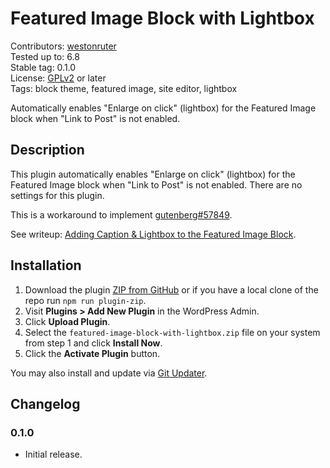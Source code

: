 # Featured Image Block with Lightbox #

Contributors: [westonruter](https://profile.wordpress.org/westonruter)  
Tested up to: 6.8  
Stable tag:   0.1.0  
License:      [GPLv2](https://www.gnu.org/licenses/gpl-2.0.html) or later  
Tags:         block theme, featured image, site editor, lightbox

Automatically enables "Enlarge on click" (lightbox) for the Featured Image block when "Link to Post" is not enabled.

## Description ##

This plugin automatically enables "Enlarge on click" (lightbox) for the Featured Image block when "Link to Post" is not enabled. There are no settings for this plugin.

This is a workaround to implement [gutenberg#57849](https://github.com/WordPress/gutenberg/issues/57849).

See writeup: [Adding Caption & Lightbox to the Featured Image Block](https://weston.ruter.net/2025/05/17/adding-caption-and-lightbox-to-the-featured-image-block/).

## Installation ##

1. Download the plugin [ZIP from GitHub](https://github.com/westonruter/featured-image-block-with-lightbox/archive/refs/heads/main.zip) or if you have a local clone of the repo run `npm run plugin-zip`.
2. Visit **Plugins > Add New Plugin** in the WordPress Admin.
3. Click **Upload Plugin**.
4. Select the `featured-image-block-with-lightbox.zip` file on your system from step 1 and click **Install Now**.
5. Click the **Activate Plugin** button.

You may also install and update via [Git Updater](https://git-updater.com/).

## Changelog ##

### 0.1.0 ###

* Initial release.
